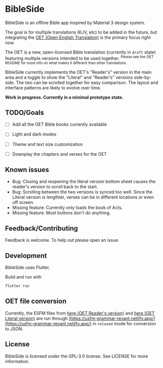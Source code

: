 # BibleSide

BibleSide is an offline Bible app inspired by Material 3 design system.

The goal is for multiple translations (KJV, etc) to be added in the future, but integrating the [OET (Open English Translation)](https://github.com/Freely-Given-org/OpenEnglishTranslation--OET) is the primary focus right now.

The OET is a new, open-licensed Bible translation (currently in ``draft`` state) featuring multiple versions intended to be used together. <sup>Please see the OET README for more info on what makes it different than other translations.</sup>

BibleSide currently implements the OET's "Reader's" version in the main area and a toggle to show the "Literal" and "Reader's" versions side-by-side. The two can be scrolled together for easy comparison. The layout and interface patterns are likely to evolve over time.

**Work in progress. Currently in a minimal prototype state.**


## TODO/Goals

- [ ] Add all the OET Bible books currently available  
- [ ] Light and dark modes
- [ ] Theme and text size customization
- [ ] Downplay the chapters and verses for the OET


## Known issues

- Bug: Closing and reopening the literal version bottom sheet causes the reader's version to scroll back to the start.
- Bug: Scrolling between the two versions is synced too well. Since the Literal version is lengthier, verses can be in different locations or even off screen.
- Missing feature: Currently only loads the book of Acts.
- Missing feature: Most buttons don't do anything.


## Feedback/Contributing

Feedback is welcome. To help out please open an issue.


## Development

BibleSide uses Flutter.

Build and run with

```bash
flutter run
```


## OET file conversion

Currently, the ESFM files from [here (OET Reader's version)](https://github.com/Freely-Given-org/OpenEnglishTranslation--OET/tree/main/translatedTexts/ReadersVersion) and [here (OET Literal version)](https://github.com/Freely-Given-org/OpenEnglishTranslation--OET/tree/main/intermediateTexts/auto_edited_VLT_ESFM) are run through [https://usfm-grammar-revant.netlify.app/](https://usfm-grammar-revant.netlify.app/) in ``relaxed`` mode for conversion to JSON.


## License

BibleSide is licensed under the GPL-3.0 license. See LICENSE for more information.